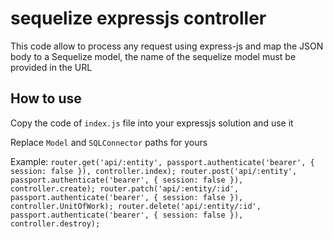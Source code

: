 # sequelize expressjs controller

This code allow to process any request using express-js and map the JSON body to a Sequelize model, the name of the sequelize model must be provided in the URL

## How to use

Copy the code of `index.js` file into your expressjs solution and use it

Replace `Model` and `SQLConnector` paths for yours

Example:
`router.get('api/:entity', passport.authenticate('bearer', { session: false }), controller.index);
router.post('api/:entity', passport.authenticate('bearer', { session: false }), controller.create);
router.patch('api/:entity/:id', passport.authenticate('bearer', { session: false }), controller.UnitOfWork);
router.delete('api/:entity/:id', passport.authenticate('bearer', { session: false }), controller.destroy);
`

